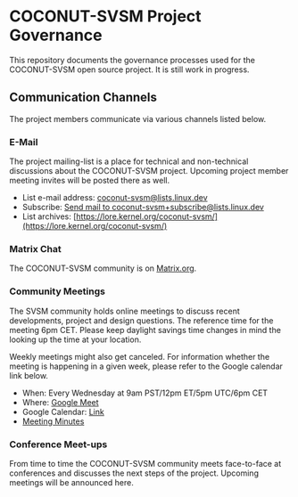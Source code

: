# COCONUT-SVSM Project Governance

This repository documents the governance processes used for the COCONUT-SVSM
open source project. It is still work in progress.

## Communication Channels

The project members communicate via various channels listed below.

### E-Mail

The project mailing-list is a place for technical and non-technical discussions
about the COCONUT-SVSM project. Upcoming project member meeting invites will be
posted there as well.

* List e-mail address: [coconut-svsm@lists.linux.dev](mailto:coconut-svsm@lists.linux.dev)
* Subscribe: [Send mail to coconut-svsm+subscribe@lists.linux.dev](mailto:coconut-svsm+subscribe@lists.linux.dev)
* List archives: [https://lore.kernel.org/coconut-svsm/](https://lore.kernel.org/coconut-svsm/)

### Matrix Chat

The COCONUT-SVSM community is on [Matrix.org](https://matrix.to/#/#coconut-svsm:matrix.org).

### Community Meetings

The SVSM community holds online meetings to discuss recent developments,
project and design questions. The reference time for the meeting 6pm CET.
Please keep daylight savings time changes in mind the looking up the time at
your location.

Weekly meetings might also get canceled. For information whether the meeting is
happening in a given week, please refer to the Google calendar link below.

* When: Every Wednesday at 9am PST/12pm ET/5pm UTC/6pm CET
* Where: [Google Meet](https://meet.google.com/ppv-xehx-dvb)
* Google Calendar: [Link](https://calendar.google.com/calendar/embed?src=c_55a38f3460c638762a75d4fd6eda3b1cf455ec4cfd7f83201e3cbf817b420dd8%40group.calendar.google.com&ctz=Europe%2FBerlin)
* [Meeting Minutes](Meetings/README.md)

### Conference Meet-ups

From time to time the COCONUT-SVSM community meets face-to-face at conferences
and discusses the next steps of the project. Upcoming meetings will be
announced here.
